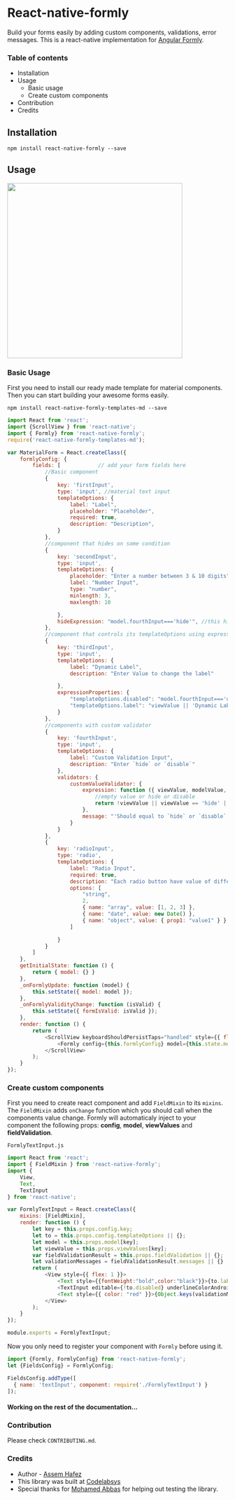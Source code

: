 React-native-formly
===================

Build your forms easily by adding custom components, validations, error messages. 
This is a react-native implementation for [Angular Formly](https://github.com/formly-js/angular-formly). 
### Table of contents
* Installation
* Usage
	* Basic usage 
	* Create custom components
* Contribution
* Credits 

## Installation
```
npm install react-native-formly --save
```
## Usage
<img src="https://github.com/Assem-Hafez/react-native-formly/blob/master/examples/FormlyDemo/app/md_template_example/preview.gif" width="400"/>

### Basic Usage
First you need to install our ready made template for material components. Then you can start building your awesome forms easily.

```
npm install react-native-formly-templates-md --save
```

```js
import React from 'react';
import {ScrollView } from 'react-native';
import { Formly} from 'react-native-formly';
require('react-native-formly-templates-md');

var MaterialForm = React.createClass({
    formlyConfig: {
        fields: [            // add your form fields here
            //Basic component            
            {
                key: 'firstInput',
                type: 'input', //material text input
                templateOptions: {
                    label: "Label",
                    placeholder: "Placeholder",
                    required: true,
                    description: "Description",
                }
            },
            //component that hides on some condition
            {
                key: 'secondInput',
                type: 'input',
                templateOptions: {
                    placeholder: "Enter a number between 3 & 10 digits",
                    label: "Number Input",
                    type: "number",
                    minlength: 3,
                    maxlength: 10

                },
                hideExpression: "model.fourthInput==='hide'", //this hides the input when the fourth input value equals 'hide'
            },
            //component that controls its templateOptions using expressionProperties
            {
                key: 'thirdInput',
                type: 'input',
                templateOptions: {
                    label: "Dynamic Label",
                    description: "Enter Value to change the label"

                },
                expressionProperties: {
                    "templateOptions.disabled": "model.fourthInput==='disable'", //this disables the input when the fourth input value equals 'disable'
                    "templateOptions.label": "viewValue || 'Dynamic Label'" //this changes the input when the label depending on the value
                }
            },
            //components with custom validator
            {
                key: 'fourthInput',
                type: 'input',
                templateOptions: {
                    label: "Custom Validation Input",
                    description: "Enter `hide` or `disable`"
                },
                validators: {
                    customValueValidator: {
                        expression: function ({ viewValue, modelValue, param }) {
                            //empty value or hide or disable
                            return !viewValue || viewValue == 'hide' || viewValue == 'disable';
                        },
                        message: "'Should equal to `hide` or `disable`'"
                    }
                }
            },
            {
                key: 'radioInput',
                type: 'radio',
                templateOptions: {
                    label: "Radio Input",
                    required: true,
                    description: "Each radio button have value of different type",
                    options: [
                        "string",
                        2,
                        { name: "array", value: [1, 2, 3] },
                        { name: "date", value: new Date() },
                        { name: "object", value: { prop1: "value1" } }
                    ]

                }
            }
        ]
    },
    getInitialState: function () {
        return { model: {} }
    },
    _onFormlyUpdate: function (model) {
        this.setState({ model: model });
    },
    _onFormlyValidityChange: function (isValid) {
        this.setState({ formIsValid: isValid });
    },
    render: function () {
        return (
            <ScrollView keyboardShouldPersistTaps="handled" style={{ flex: 1 }}>
                <Formly config={this.formlyConfig} model={this.state.model} onFormlyUpdate={this._onFormlyUpdate} onFormlyValidityChange={this._onFormlyValidityChange} />
            </ScrollView>
        );
    }
});
```

### Create custom components
First you need to create react component and add `FieldMixin` to its `mixins`. The `FieldMixin` adds `onChange` function which you should call when the components value change.  Formly will automaticaly inject to your component the following props: **config**, **model**, **viewValues** and **fieldValidation**.  

`FormlyTextInput.js` 
```js
import React from 'react';
import { FieldMixin } from 'react-native-formly';
import {
    View,
    Text,
    TextInput
} from 'react-native';

var FormlyTextInput = React.createClass({
    mixins: [FieldMixin],
    render: function () {
        let key = this.props.config.key;
        let to = this.props.config.templateOptions || {};
        let model = this.props.model[key];
        let viewValue = this.props.viewValues[key];
        var fieldValidationResult = this.props.fieldValidation || {};
        let validationMessages = fieldValidationResult.messages || {}
        return (
            <View style={{ flex: 1 }}>
                <Text style={{fontWeight:"bold",color:"black"}}>{to.label}</Text>
                <TextInput editable={!to.disabled} underlineColorAndroid={fieldValidationResult.isValid ? "green" : "red"} value={model || viewValue} placeholder={to.placeholder} onChangeText={this.onChange} />
                <Text style={{ color: "red" }}>{Object.keys(validationMessages).length != 0 ? Object.values(validationMessages)[0] : null}</Text>
            </View>
        );
    }
});

module.exports = FormlyTextInput;
```
Now you only need to register your component with `Formly` before using it.

```js
import {Formly, FormlyConfig} from 'react-native-formly';
let {FieldsConfig} = FormlyConfig;

FieldsConfig.addType([
  { name: 'textInput', component: require('./FormlyTextInput') }
]);
```
#### **Working on the rest of the documentation...** 

### Contribution
Please check `CONTRIBUTING.md`.

### Credits
* Author - [Assem Hafez](https://github.com/Assem-Hafez)
* This library was built at [Codelabsys](http://www.codelabsys.com/)
* Special thanks for [Mohamed Abbas](https://github.com/Mohamed-Abbas) for helping out testing the library.

